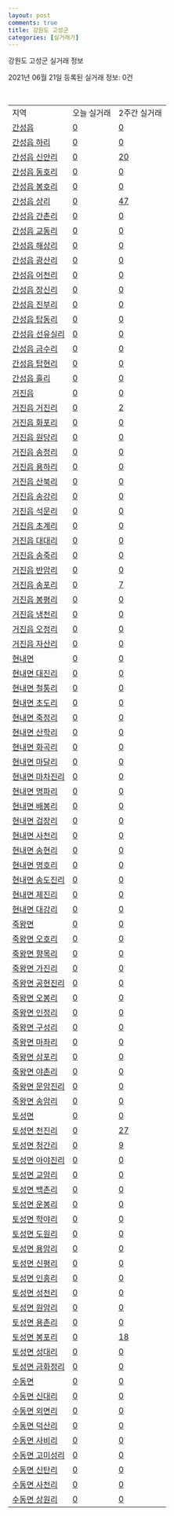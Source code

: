 ```yaml
---
layout: post
comments: true
title: 강원도 고성군
categories: [실거래가]
---
```


강원도 고성군 실거래 정보

2021년 06월 21일 등록된 실거래 정보: 0건

<script type="text/javascript">
  google.charts.load('current', {'packages':['corechart']});
  google.charts.setOnLoadCallback(drawChart);

  function drawChart() {
    var data = google.visualization.arrayToDataTable([['거래일', '매매', '전월세', '전매'], ['2021-02', 0, 1, 0], ['2021-03', 2, 0, 0], ['2021-04', 48, 6, 12], ['2021-05', 21, 3, 27], ['2021-06', 5, 1, 4]]);

    var options = {
      title: '최근 유형별 거래량 추이',
      legend: { position: 'bottom' }
    };

    var chart = new google.visualization.LineChart(document.getElementById('columnchart_material'));
    chart.draw(data, (options));
  }
</script>

<div id="columnchart_material" style="width: 450px; margin-left: -35px"></div>
<br>
<table class="sortable">
  <tr>
    <td>지역</td>
    <td>오늘 실거래</td>
    <td>2주간 실거래</td>
  </tr>

  
  <tr class="item">
    <td><a href="4282025000.html">간성읍</a></td>
    <td><a href="4282025000.html">0</a></td>
    <td><a href="4282025000.html">0</a></td>
  </tr>
    

  <tr class="item">
    <td><a href="4282025021.html">간성읍 하리</a></td>
    <td><a href="4282025021.html">0</a></td>
    <td><a href="4282025021.html">0</a></td>
  </tr>
    

  <tr class="item">
    <td><a href="4282025022.html">간성읍 신안리</a></td>
    <td><a href="4282025022.html">0</a></td>
    <td><a href="4282025022.html">20</a></td>
  </tr>
    

  <tr class="item">
    <td><a href="4282025023.html">간성읍 동호리</a></td>
    <td><a href="4282025023.html">0</a></td>
    <td><a href="4282025023.html">0</a></td>
  </tr>
    

  <tr class="item">
    <td><a href="4282025024.html">간성읍 봉호리</a></td>
    <td><a href="4282025024.html">0</a></td>
    <td><a href="4282025024.html">0</a></td>
  </tr>
    

  <tr class="item">
    <td><a href="4282025025.html">간성읍 상리</a></td>
    <td><a href="4282025025.html">0</a></td>
    <td><a href="4282025025.html">47</a></td>
  </tr>
    

  <tr class="item">
    <td><a href="4282025026.html">간성읍 간촌리</a></td>
    <td><a href="4282025026.html">0</a></td>
    <td><a href="4282025026.html">0</a></td>
  </tr>
    

  <tr class="item">
    <td><a href="4282025027.html">간성읍 교동리</a></td>
    <td><a href="4282025027.html">0</a></td>
    <td><a href="4282025027.html">0</a></td>
  </tr>
    

  <tr class="item">
    <td><a href="4282025028.html">간성읍 해상리</a></td>
    <td><a href="4282025028.html">0</a></td>
    <td><a href="4282025028.html">0</a></td>
  </tr>
    

  <tr class="item">
    <td><a href="4282025029.html">간성읍 광산리</a></td>
    <td><a href="4282025029.html">0</a></td>
    <td><a href="4282025029.html">0</a></td>
  </tr>
    

  <tr class="item">
    <td><a href="4282025030.html">간성읍 어천리</a></td>
    <td><a href="4282025030.html">0</a></td>
    <td><a href="4282025030.html">0</a></td>
  </tr>
    

  <tr class="item">
    <td><a href="4282025031.html">간성읍 장신리</a></td>
    <td><a href="4282025031.html">0</a></td>
    <td><a href="4282025031.html">0</a></td>
  </tr>
    

  <tr class="item">
    <td><a href="4282025032.html">간성읍 진부리</a></td>
    <td><a href="4282025032.html">0</a></td>
    <td><a href="4282025032.html">0</a></td>
  </tr>
    

  <tr class="item">
    <td><a href="4282025033.html">간성읍 탑동리</a></td>
    <td><a href="4282025033.html">0</a></td>
    <td><a href="4282025033.html">0</a></td>
  </tr>
    

  <tr class="item">
    <td><a href="4282025034.html">간성읍 선유실리</a></td>
    <td><a href="4282025034.html">0</a></td>
    <td><a href="4282025034.html">0</a></td>
  </tr>
    

  <tr class="item">
    <td><a href="4282025035.html">간성읍 금수리</a></td>
    <td><a href="4282025035.html">0</a></td>
    <td><a href="4282025035.html">0</a></td>
  </tr>
    

  <tr class="item">
    <td><a href="4282025036.html">간성읍 탑현리</a></td>
    <td><a href="4282025036.html">0</a></td>
    <td><a href="4282025036.html">0</a></td>
  </tr>
    

  <tr class="item">
    <td><a href="4282025037.html">간성읍 흘리</a></td>
    <td><a href="4282025037.html">0</a></td>
    <td><a href="4282025037.html">0</a></td>
  </tr>
    

  <tr class="item">
    <td><a href="4282025300.html">거진읍</a></td>
    <td><a href="4282025300.html">0</a></td>
    <td><a href="4282025300.html">0</a></td>
  </tr>
    

  <tr class="item">
    <td><a href="4282025321.html">거진읍 거진리</a></td>
    <td><a href="4282025321.html">0</a></td>
    <td><a href="4282025321.html">2</a></td>
  </tr>
    

  <tr class="item">
    <td><a href="4282025322.html">거진읍 화포리</a></td>
    <td><a href="4282025322.html">0</a></td>
    <td><a href="4282025322.html">0</a></td>
  </tr>
    

  <tr class="item">
    <td><a href="4282025323.html">거진읍 원당리</a></td>
    <td><a href="4282025323.html">0</a></td>
    <td><a href="4282025323.html">0</a></td>
  </tr>
    

  <tr class="item">
    <td><a href="4282025324.html">거진읍 송정리</a></td>
    <td><a href="4282025324.html">0</a></td>
    <td><a href="4282025324.html">0</a></td>
  </tr>
    

  <tr class="item">
    <td><a href="4282025325.html">거진읍 용하리</a></td>
    <td><a href="4282025325.html">0</a></td>
    <td><a href="4282025325.html">0</a></td>
  </tr>
    

  <tr class="item">
    <td><a href="4282025326.html">거진읍 산북리</a></td>
    <td><a href="4282025326.html">0</a></td>
    <td><a href="4282025326.html">0</a></td>
  </tr>
    

  <tr class="item">
    <td><a href="4282025327.html">거진읍 송강리</a></td>
    <td><a href="4282025327.html">0</a></td>
    <td><a href="4282025327.html">0</a></td>
  </tr>
    

  <tr class="item">
    <td><a href="4282025328.html">거진읍 석문리</a></td>
    <td><a href="4282025328.html">0</a></td>
    <td><a href="4282025328.html">0</a></td>
  </tr>
    

  <tr class="item">
    <td><a href="4282025329.html">거진읍 초계리</a></td>
    <td><a href="4282025329.html">0</a></td>
    <td><a href="4282025329.html">0</a></td>
  </tr>
    

  <tr class="item">
    <td><a href="4282025330.html">거진읍 대대리</a></td>
    <td><a href="4282025330.html">0</a></td>
    <td><a href="4282025330.html">0</a></td>
  </tr>
    

  <tr class="item">
    <td><a href="4282025331.html">거진읍 송죽리</a></td>
    <td><a href="4282025331.html">0</a></td>
    <td><a href="4282025331.html">0</a></td>
  </tr>
    

  <tr class="item">
    <td><a href="4282025332.html">거진읍 반암리</a></td>
    <td><a href="4282025332.html">0</a></td>
    <td><a href="4282025332.html">0</a></td>
  </tr>
    

  <tr class="item">
    <td><a href="4282025333.html">거진읍 송포리</a></td>
    <td><a href="4282025333.html">0</a></td>
    <td><a href="4282025333.html">7</a></td>
  </tr>
    

  <tr class="item">
    <td><a href="4282025334.html">거진읍 봉평리</a></td>
    <td><a href="4282025334.html">0</a></td>
    <td><a href="4282025334.html">0</a></td>
  </tr>
    

  <tr class="item">
    <td><a href="4282025335.html">거진읍 냉천리</a></td>
    <td><a href="4282025335.html">0</a></td>
    <td><a href="4282025335.html">0</a></td>
  </tr>
    

  <tr class="item">
    <td><a href="4282025336.html">거진읍 오정리</a></td>
    <td><a href="4282025336.html">0</a></td>
    <td><a href="4282025336.html">0</a></td>
  </tr>
    

  <tr class="item">
    <td><a href="4282025337.html">거진읍 자산리</a></td>
    <td><a href="4282025337.html">0</a></td>
    <td><a href="4282025337.html">0</a></td>
  </tr>
    

  <tr class="item">
    <td><a href="4282031000.html">현내면</a></td>
    <td><a href="4282031000.html">0</a></td>
    <td><a href="4282031000.html">0</a></td>
  </tr>
    

  <tr class="item">
    <td><a href="4282031021.html">현내면 대진리</a></td>
    <td><a href="4282031021.html">0</a></td>
    <td><a href="4282031021.html">0</a></td>
  </tr>
    

  <tr class="item">
    <td><a href="4282031022.html">현내면 철통리</a></td>
    <td><a href="4282031022.html">0</a></td>
    <td><a href="4282031022.html">0</a></td>
  </tr>
    

  <tr class="item">
    <td><a href="4282031023.html">현내면 초도리</a></td>
    <td><a href="4282031023.html">0</a></td>
    <td><a href="4282031023.html">0</a></td>
  </tr>
    

  <tr class="item">
    <td><a href="4282031024.html">현내면 죽정리</a></td>
    <td><a href="4282031024.html">0</a></td>
    <td><a href="4282031024.html">0</a></td>
  </tr>
    

  <tr class="item">
    <td><a href="4282031025.html">현내면 산학리</a></td>
    <td><a href="4282031025.html">0</a></td>
    <td><a href="4282031025.html">0</a></td>
  </tr>
    

  <tr class="item">
    <td><a href="4282031026.html">현내면 화곡리</a></td>
    <td><a href="4282031026.html">0</a></td>
    <td><a href="4282031026.html">0</a></td>
  </tr>
    

  <tr class="item">
    <td><a href="4282031027.html">현내면 마달리</a></td>
    <td><a href="4282031027.html">0</a></td>
    <td><a href="4282031027.html">0</a></td>
  </tr>
    

  <tr class="item">
    <td><a href="4282031028.html">현내면 마차진리</a></td>
    <td><a href="4282031028.html">0</a></td>
    <td><a href="4282031028.html">0</a></td>
  </tr>
    

  <tr class="item">
    <td><a href="4282031029.html">현내면 명파리</a></td>
    <td><a href="4282031029.html">0</a></td>
    <td><a href="4282031029.html">0</a></td>
  </tr>
    

  <tr class="item">
    <td><a href="4282031030.html">현내면 배봉리</a></td>
    <td><a href="4282031030.html">0</a></td>
    <td><a href="4282031030.html">0</a></td>
  </tr>
    

  <tr class="item">
    <td><a href="4282031032.html">현내면 검장리</a></td>
    <td><a href="4282031032.html">0</a></td>
    <td><a href="4282031032.html">0</a></td>
  </tr>
    

  <tr class="item">
    <td><a href="4282031033.html">현내면 사천리</a></td>
    <td><a href="4282031033.html">0</a></td>
    <td><a href="4282031033.html">0</a></td>
  </tr>
    

  <tr class="item">
    <td><a href="4282031034.html">현내면 송현리</a></td>
    <td><a href="4282031034.html">0</a></td>
    <td><a href="4282031034.html">0</a></td>
  </tr>
    

  <tr class="item">
    <td><a href="4282031035.html">현내면 명호리</a></td>
    <td><a href="4282031035.html">0</a></td>
    <td><a href="4282031035.html">0</a></td>
  </tr>
    

  <tr class="item">
    <td><a href="4282031036.html">현내면 송도진리</a></td>
    <td><a href="4282031036.html">0</a></td>
    <td><a href="4282031036.html">0</a></td>
  </tr>
    

  <tr class="item">
    <td><a href="4282031037.html">현내면 제진리</a></td>
    <td><a href="4282031037.html">0</a></td>
    <td><a href="4282031037.html">0</a></td>
  </tr>
    

  <tr class="item">
    <td><a href="4282031038.html">현내면 대강리</a></td>
    <td><a href="4282031038.html">0</a></td>
    <td><a href="4282031038.html">0</a></td>
  </tr>
    

  <tr class="item">
    <td><a href="4282032000.html">죽왕면</a></td>
    <td><a href="4282032000.html">0</a></td>
    <td><a href="4282032000.html">0</a></td>
  </tr>
    

  <tr class="item">
    <td><a href="4282032021.html">죽왕면 오호리</a></td>
    <td><a href="4282032021.html">0</a></td>
    <td><a href="4282032021.html">0</a></td>
  </tr>
    

  <tr class="item">
    <td><a href="4282032022.html">죽왕면 향목리</a></td>
    <td><a href="4282032022.html">0</a></td>
    <td><a href="4282032022.html">0</a></td>
  </tr>
    

  <tr class="item">
    <td><a href="4282032023.html">죽왕면 가진리</a></td>
    <td><a href="4282032023.html">0</a></td>
    <td><a href="4282032023.html">0</a></td>
  </tr>
    

  <tr class="item">
    <td><a href="4282032024.html">죽왕면 공현진리</a></td>
    <td><a href="4282032024.html">0</a></td>
    <td><a href="4282032024.html">0</a></td>
  </tr>
    

  <tr class="item">
    <td><a href="4282032025.html">죽왕면 오봉리</a></td>
    <td><a href="4282032025.html">0</a></td>
    <td><a href="4282032025.html">0</a></td>
  </tr>
    

  <tr class="item">
    <td><a href="4282032026.html">죽왕면 인정리</a></td>
    <td><a href="4282032026.html">0</a></td>
    <td><a href="4282032026.html">0</a></td>
  </tr>
    

  <tr class="item">
    <td><a href="4282032027.html">죽왕면 구성리</a></td>
    <td><a href="4282032027.html">0</a></td>
    <td><a href="4282032027.html">0</a></td>
  </tr>
    

  <tr class="item">
    <td><a href="4282032028.html">죽왕면 마좌리</a></td>
    <td><a href="4282032028.html">0</a></td>
    <td><a href="4282032028.html">0</a></td>
  </tr>
    

  <tr class="item">
    <td><a href="4282032029.html">죽왕면 삼포리</a></td>
    <td><a href="4282032029.html">0</a></td>
    <td><a href="4282032029.html">0</a></td>
  </tr>
    

  <tr class="item">
    <td><a href="4282032030.html">죽왕면 야촌리</a></td>
    <td><a href="4282032030.html">0</a></td>
    <td><a href="4282032030.html">0</a></td>
  </tr>
    

  <tr class="item">
    <td><a href="4282032031.html">죽왕면 문암진리</a></td>
    <td><a href="4282032031.html">0</a></td>
    <td><a href="4282032031.html">0</a></td>
  </tr>
    

  <tr class="item">
    <td><a href="4282032032.html">죽왕면 송암리</a></td>
    <td><a href="4282032032.html">0</a></td>
    <td><a href="4282032032.html">0</a></td>
  </tr>
    

  <tr class="item">
    <td><a href="4282033000.html">토성면</a></td>
    <td><a href="4282033000.html">0</a></td>
    <td><a href="4282033000.html">0</a></td>
  </tr>
    

  <tr class="item">
    <td><a href="4282033021.html">토성면 천진리</a></td>
    <td><a href="4282033021.html">0</a></td>
    <td><a href="4282033021.html">27</a></td>
  </tr>
    

  <tr class="item">
    <td><a href="4282033022.html">토성면 청간리</a></td>
    <td><a href="4282033022.html">0</a></td>
    <td><a href="4282033022.html">9</a></td>
  </tr>
    

  <tr class="item">
    <td><a href="4282033023.html">토성면 아야진리</a></td>
    <td><a href="4282033023.html">0</a></td>
    <td><a href="4282033023.html">0</a></td>
  </tr>
    

  <tr class="item">
    <td><a href="4282033024.html">토성면 교암리</a></td>
    <td><a href="4282033024.html">0</a></td>
    <td><a href="4282033024.html">0</a></td>
  </tr>
    

  <tr class="item">
    <td><a href="4282033025.html">토성면 백촌리</a></td>
    <td><a href="4282033025.html">0</a></td>
    <td><a href="4282033025.html">0</a></td>
  </tr>
    

  <tr class="item">
    <td><a href="4282033026.html">토성면 운봉리</a></td>
    <td><a href="4282033026.html">0</a></td>
    <td><a href="4282033026.html">0</a></td>
  </tr>
    

  <tr class="item">
    <td><a href="4282033027.html">토성면 학야리</a></td>
    <td><a href="4282033027.html">0</a></td>
    <td><a href="4282033027.html">0</a></td>
  </tr>
    

  <tr class="item">
    <td><a href="4282033028.html">토성면 도원리</a></td>
    <td><a href="4282033028.html">0</a></td>
    <td><a href="4282033028.html">0</a></td>
  </tr>
    

  <tr class="item">
    <td><a href="4282033029.html">토성면 용암리</a></td>
    <td><a href="4282033029.html">0</a></td>
    <td><a href="4282033029.html">0</a></td>
  </tr>
    

  <tr class="item">
    <td><a href="4282033030.html">토성면 신평리</a></td>
    <td><a href="4282033030.html">0</a></td>
    <td><a href="4282033030.html">0</a></td>
  </tr>
    

  <tr class="item">
    <td><a href="4282033031.html">토성면 인흥리</a></td>
    <td><a href="4282033031.html">0</a></td>
    <td><a href="4282033031.html">0</a></td>
  </tr>
    

  <tr class="item">
    <td><a href="4282033032.html">토성면 성천리</a></td>
    <td><a href="4282033032.html">0</a></td>
    <td><a href="4282033032.html">0</a></td>
  </tr>
    

  <tr class="item">
    <td><a href="4282033033.html">토성면 원암리</a></td>
    <td><a href="4282033033.html">0</a></td>
    <td><a href="4282033033.html">0</a></td>
  </tr>
    

  <tr class="item">
    <td><a href="4282033034.html">토성면 용촌리</a></td>
    <td><a href="4282033034.html">0</a></td>
    <td><a href="4282033034.html">0</a></td>
  </tr>
    

  <tr class="item">
    <td><a href="4282033035.html">토성면 봉포리</a></td>
    <td><a href="4282033035.html">0</a></td>
    <td><a href="4282033035.html">18</a></td>
  </tr>
    

  <tr class="item">
    <td><a href="4282033036.html">토성면 성대리</a></td>
    <td><a href="4282033036.html">0</a></td>
    <td><a href="4282033036.html">0</a></td>
  </tr>
    

  <tr class="item">
    <td><a href="4282033037.html">토성면 금화정리</a></td>
    <td><a href="4282033037.html">0</a></td>
    <td><a href="4282033037.html">0</a></td>
  </tr>
    

  <tr class="item">
    <td><a href="4282034000.html">수동면</a></td>
    <td><a href="4282034000.html">0</a></td>
    <td><a href="4282034000.html">0</a></td>
  </tr>
    

  <tr class="item">
    <td><a href="4282034021.html">수동면 신대리</a></td>
    <td><a href="4282034021.html">0</a></td>
    <td><a href="4282034021.html">0</a></td>
  </tr>
    

  <tr class="item">
    <td><a href="4282034022.html">수동면 외면리</a></td>
    <td><a href="4282034022.html">0</a></td>
    <td><a href="4282034022.html">0</a></td>
  </tr>
    

  <tr class="item">
    <td><a href="4282034023.html">수동면 덕산리</a></td>
    <td><a href="4282034023.html">0</a></td>
    <td><a href="4282034023.html">0</a></td>
  </tr>
    

  <tr class="item">
    <td><a href="4282034024.html">수동면 사비리</a></td>
    <td><a href="4282034024.html">0</a></td>
    <td><a href="4282034024.html">0</a></td>
  </tr>
    

  <tr class="item">
    <td><a href="4282034025.html">수동면 고미성리</a></td>
    <td><a href="4282034025.html">0</a></td>
    <td><a href="4282034025.html">0</a></td>
  </tr>
    

  <tr class="item">
    <td><a href="4282034026.html">수동면 신탄리</a></td>
    <td><a href="4282034026.html">0</a></td>
    <td><a href="4282034026.html">0</a></td>
  </tr>
    

  <tr class="item">
    <td><a href="4282034027.html">수동면 사천리</a></td>
    <td><a href="4282034027.html">0</a></td>
    <td><a href="4282034027.html">0</a></td>
  </tr>
    

  <tr class="item">
    <td><a href="4282034028.html">수동면 상원리</a></td>
    <td><a href="4282034028.html">0</a></td>
    <td><a href="4282034028.html">0</a></td>
  </tr>
    


</table>


    